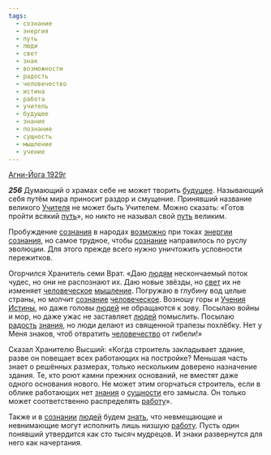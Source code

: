 ```yaml
---
tags:
  - сознание
  - энергия
  - путь
  - люди
  - свет
  - знак
  - возможности
  - радость
  - человечество
  - истина
  - работа
  - учитель
  - будущее
  - знание
  - познание
  - сущность
  - мышление
  - учение
---
```


[Агни-Йога 1929г](/agni/1929)

___256___
Думающий о храмах себе не может творить [будущее](/tag/#будущее). Называющий себя путём мира приносит раздор и смущение. Принявший название великого [Учителя](/tag/#учитель) не может быть Учителем. Можно сказать: «Готов пройти всякий [путь](/tag/#путь)», но никто не называл свой [путь](/tag/#путь) великим.   

Пробуждение [сознания](/tag/#[сознание](/tag/#сознание)) в народах [возможно](/tag/#возможности) при токах [энергии](/tag/#энергия) [сознания](/tag/#[сознание](/tag/#сознание)), но самое трудное, чтобы [сознание](/tag/#сознание) направилось по руслу эволюции. Для этого прежде всего нужно уничтожить условности пережитков.   

Огорчился Хранитель семи Врат. «Даю [людям](/tag/#люди) нескончаемый поток чудес, но они не распознают их. Даю новые звёзды, но [свет](/tag/#свет) их не изменяет [человеческое](/tag/#[человечество](/tag/#человечество)) [мышление](/tag/#мышление). Погружаю в глубину вод целые страны, но молчит [сознание](/tag/#сознание) [человеческое](/tag/#[человечество](/tag/#человечество)). Возношу горы и [Учения](/tag/#учение) [Истины](/tag/#истина), но даже головы [людей](/tag/#люди) не обращаются к зову. Посылаю войны и мор, но даже ужас не заставляет [людей](/tag/#люди) помыслить. Посылаю [радость](/tag/#радость) [знания](/tag/#[знание](/tag/#знание)), но люди делают из священной трапезы похлёбку. Нет у Меня знаков, чтоб отвратить [человечество](/tag/#человечество) от гибели!»   

Сказал Хранителю Высший: «Когда строитель закладывает здание, разве он повещает всех работающих на постройке? Меньшая часть знает о решённых размерах, только нескольким доверено назначение здания. Те, кто роют камни прежних оснований, не вместят даже одного основания нового. Не может этим огорчаться строитель, если в облике работающих нет [знания](/tag/#[знание](/tag/#знание)) о [сущности](/tag/#сущность) его замысла. Он только может соответственно распределять [работу](/tag/#работа)».   

Также и в [сознании](/tag/#сознание) [людей](/tag/#люди) будем [знать](/tag/#познание), что невмещающие и невнимающие могут исполнить лишь низшую [работу](/tag/#работа). Пусть один понявший утвердится как сто тысяч мудрецов. И знаки развернутся для него как начертания.